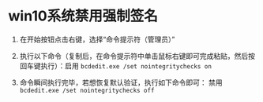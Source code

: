 # win10系统禁用强制签名


1. 在开始按钮点击右键，选择“命令提示符（管理员）”

2. 执行以下命令（复制后，在命令提示符中单击鼠标右键即可完成粘贴，然后按回车键执行）：启用
`bcdedit.exe /set nointegritychecks on`

3. 命令瞬间执行完毕，若想恢复默认验证，执行如下命令即可： 禁用
`bcdedit.exe /set nointegritychecks off`
